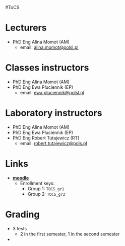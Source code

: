#ToCS 

# Lecturers
- PhD Eng Alina Momot (AM)
	- email: alina.momot@polsl.pl

# Classes instructors
- PhD Eng Alina Momot (AM)
- PhD Eng Ewa Płuciennik (EP)
	- email: ewa.pluciennik@polsl.pl

# Laboratory instructors
- PhD Eng Alina Momot (AM)
- PhD Eng Ewa Płuciennik (EP)
- PhD Eng Robert Tutajewicz (RT)
	- email: robert.tutajewicz@pols.pl

# Links
- [**moodle**](https://platforma.polsl.pl/rau2/course/view.php?id=877)
	- Enrollment keys:
		- Group 1: `TOCS_gr1`
		- Group 2: `TOCS_gr2`

# Grading
- 3 tests
	- 2 in the first semester, 1 in the second semester
- 